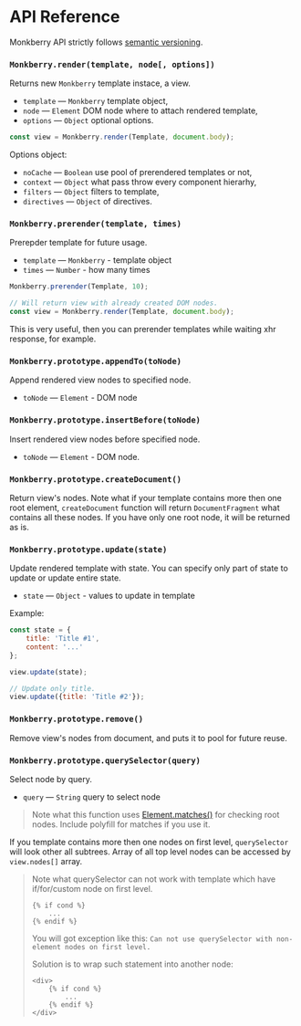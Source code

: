# API Reference

Monkberry API strictly follows [semantic versioning](http://semver.org).  

### `Monkberry.render(template, node[, options])`

Returns new `Monkberry` template instace, a view.

* `template` — `Monkberry` template object,
* `node` — `Element` DOM node where to attach rendered template,
* `options` — `Object` optional options.

```js
const view = Monkberry.render(Template, document.body);
```

Options object:

* `noCache` — `Boolean` use pool of prerendered templates or not, 
* `context` — `Object` what pass throw every component hierarhy, 
* `filters` — `Object` filters to template,
* `directives` — `Object` of directives.


### `Monkberry.prerender(template, times)`

Prerepder template for future usage.

* `template` — `Monkberry` - template object
* `times` — `Number` - how many times

```js
Monkberry.prerender(Template, 10);

// Will return view with already created DOM nodes.
const view = Monkberry.render(Template, document.body);
```

This is very useful, then you can prerender templates while waiting xhr response, for example.

### `Monkberry.prototype.appendTo(toNode)`

Append rendered view nodes to specified node.

* `toNode` — `Element` - DOM node

### `Monkberry.prototype.insertBefore(toNode)`

Insert rendered view nodes before specified node.

* `toNode` — `Element` - DOM node.

### `Monkberry.prototype.createDocument()`

Return view's nodes. Note what if your template contains more then one root element, `createDocument` function will return `DocumentFragment` what contains all these nodes. If you have only one root node, it will be returned as is.

### `Monkberry.prototype.update(state)`

Update rendered template with state. You can specify only part of state to update or update entire state.

* `state` — `Object` - values to update in template

Example:

```js
const state = {
    title: 'Title #1',
    content: '...'
};

view.update(state);

// Update only title.
view.update({title: 'Title #2'});
```

### `Monkberry.prototype.remove()`

Remove view's nodes from document, and puts it to pool for future reuse.

### `Monkberry.prototype.querySelector(query)`

Select node by query.

* `query` — `String` query to select node

> Note what this function uses [Element.matches()](https://developer.mozilla.org/en-US/docs/Web/API/Element/matches) for checking root nodes. Include polyfill for matches if you use it.

If you template contains more then one nodes on first level, `querySelector` will look other all subtrees. Array of all top level nodes can be accessed by `view.nodes[]` array. 

> Note what querySelector can not work with template which have if/for/custom node on first level.
> ```twig
> {% if cond %}
>     ...
> {% endif %}
> ```
> You will got exception like this: `Can not use querySelector with non-element nodes on first level.`
> 
> Solution is to wrap such statement into another node:
> ```twig
> <div>
>     {% if cond %}
>         ...
>     {% endif %}
> </div>
> ``` 

